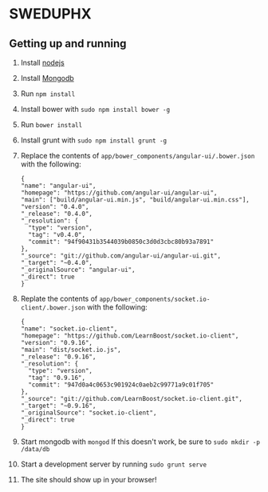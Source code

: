 SWEDUPHX
========

## Getting up and running

 1. Install [nodejs](http://nodejs.org/)
 2. Install [Mongodb](http://www.mongodb.org/)
 3. Run `npm install`
 4. Install bower with `sudo npm install bower -g`
 5. Run `bower install`
 6. Install grunt with `sudo npm install grunt -g`
 7. Replace the contents of `app/bower_components/angular-ui/.bower.json` with the following:

        {
        "name": "angular-ui",
        "homepage": "https://github.com/angular-ui/angular-ui",
        "main": ["build/angular-ui.min.js", "build/angular-ui.min.css"],
        "version": "0.4.0",
        "_release": "0.4.0",
        "_resolution": {
          "type": "version",
          "tag": "v0.4.0",
          "commit": "94f90431b3544039b0850c3d0d3cbc80b93a7891"
        },
        "_source": "git://github.com/angular-ui/angular-ui.git",
        "_target": "~0.4.0",
        "_originalSource": "angular-ui",
        "_direct": true
        }

 8. Replate the contents of `app/bower_components/socket.io-client/.bower.json` with the following:

        {
        "name": "socket.io-client",
        "homepage": "https://github.com/LearnBoost/socket.io-client",
        "version": "0.9.16",
        "main": "dist/socket.io.js",
        "_release": "0.9.16",
        "_resolution": {
          "type": "version",
          "tag": "0.9.16",
          "commit": "947d0a4c0653c901924c0aeb2c99771a9c01f705"
        },
        "_source": "git://github.com/LearnBoost/socket.io-client.git",
        "_target": "~0.9.16",
        "_originalSource": "socket.io-client",
        "_direct": true
        } 

 9. Start mongodb with `mongod`
    If this doesn't work, be sure to `sudo mkdir -p /data/db`
 10. Start a development server by running `sudo grunt serve`
 11. The site should show up in your browser!


